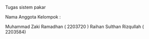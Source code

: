 Tugas sistem pakar

Nama Anggota Kelompok :

Muhammad Zaki Ramadhan ( 2203720 )
Raihan Sulthan Rizqullah ( 2203584)
